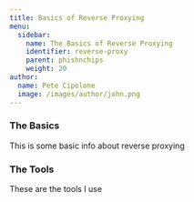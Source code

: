 ```yaml
---
title: Basics of Reverse Proxying
menu:
  sidebar:
    name: The Basics of Reverse Proxying
    identifier: reverse-proxy
    parent: phishnchips
    weight: 20
author:
  name: Pete Cipolone
  image: /images/author/john.png
---
```


### The Basics
This is some basic info about reverse proxying

### The Tools
These are the tools I use
